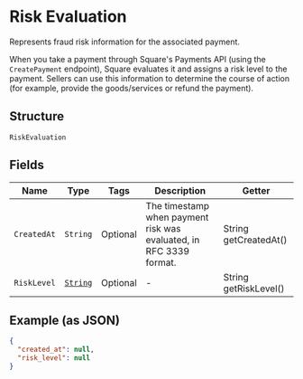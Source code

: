 
# Risk Evaluation

Represents fraud risk information for the associated payment.

When you take a payment through Square's Payments API (using the `CreatePayment`
endpoint), Square evaluates it and assigns a risk level to the payment. Sellers
can use this information to determine the course of action (for example,
provide the goods/services or refund the payment).

## Structure

`RiskEvaluation`

## Fields

| Name | Type | Tags | Description | Getter |
|  --- | --- | --- | --- | --- |
| `CreatedAt` | `String` | Optional | The timestamp when payment risk was evaluated, in RFC 3339 format. | String getCreatedAt() |
| `RiskLevel` | [`String`](../../doc/models/risk-evaluation-risk-level.md) | Optional | - | String getRiskLevel() |

## Example (as JSON)

```json
{
  "created_at": null,
  "risk_level": null
}
```

